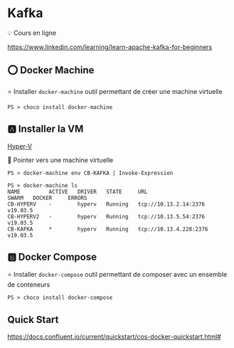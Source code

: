 # Kafka


:bulb: Cours en ligne

https://www.linkedin.com/learning/learn-apache-kafka-for-beginners

## :o: Docker Machine

:star: Installer `docker-machine` outil permettant de créer une machine virtuelle

```
PS > choco install docker-machine
```

## :a: Installer la VM

[Hyper-V](Hyper-V)


:pushpin: Pointer vers une machine virtuelle

```
PS > docker-machine env CB-KAFKA | Invoke-Expression
```

```
PS > docker-machine ls
NAME         ACTIVE   DRIVER   STATE     URL                      SWARM   DOCKER     ERRORS
CB-HYPERV    -        hyperv   Running   tcp://10.13.2.14:2376            v19.03.5
CB-HYPERV2   -        hyperv   Running   tcp://10.13.5.54:2376            v19.03.5
CB-KAFKA     *        hyperv   Running   tcp://10.13.4.228:2376           v19.03.5
```


## :b: Docker Compose

:star: Installer `docker-compose` outil permettant de composer avec un ensemble de conteneurs

```
PS > choco install docker-compose
```


## Quick Start

https://docs.confluent.io/current/quickstart/cos-docker-quickstart.html#

